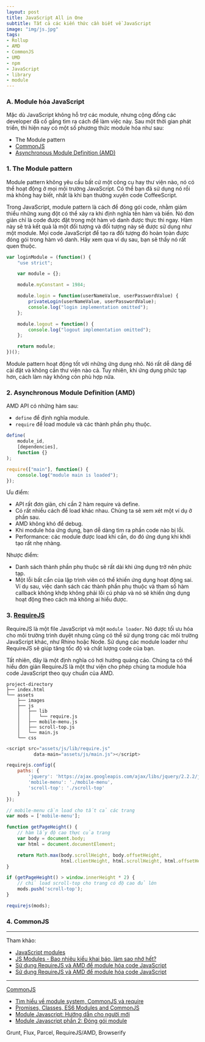 ```yaml
---
layout: post
title: JavaScript All in One
subtitle: Tất cả các kiến thức cần biết về JavaScript
image: "img/js.jpg"
tags:
- Rollup
- AMD
- CommonJS
- UMD
- npm
- JavaScript
- library
- module
---
```


### A. Module hóa JavaScript

Mặc dù JavaScript không hỗ trợ các module, nhưng cộng đồng các developer đã cố gắng tìm ra cách để làm việc này. Sau một thời gian phát triển, thì hiện nay có một số phương thức module hóa như sau:

- The Module pattern
- [CommonJS](http://www.commonjs.org)
- [Asynchronous Module Definition (AMD)](https://en.wikipedia.org/wiki/Asynchronous_module_definition)


### 1. The Module pattern

Module pattern không yêu cầu bất cứ một công cụ hay thư viện nào, nó có thể hoạt động ở mọi môi trường JavaScript. Có thể bạn đã sử dụng nó rồi mà không hay biết, nhất là khi bạn thường xuyên code CoffeeScript.

Trong JavaScript, module pattern là cách để đóng gói code, nhằm giảm thiểu những xung đột có thể xảy ra khi định nghĩa tên hàm và biến. Nó đơn giản chỉ là code được đặt trong một hàm vô danh được thực thi ngay. Hàm này sẽ trả kết quả là một đối tượng và đối tượng này sẽ được sử dụng như một module. Mọi code JavaScript để tạo ra đối tượng đó hoàn toàn được đóng gói trong hàm vô danh. Hãy xem qua ví dụ sau, bạn sẽ thấy nó rất quen thuộc.

```javascript
var loginModule = (function() {
    "use strict";

    var module = {};

    module.myConstant = 1984;

    module.login = function(userNameValue, userPasswordValue) {
        privateLogin(userNameValue, userPasswordValue);
        console.log("login implementation omitted");
    };

    module.logout = function() {
        console.log("logout implementation omitted");
    };

    return module;
})();
```

Module pattern hoạt động tốt với những ứng dụng nhỏ. Nó rất dễ dàng để cài đặt và không cần thư viện nào cả. Tuy nhiên, khi ứng dụng phức tạp hơn, cách làm này không còn phù hợp nữa.

### 2. Asynchronous Module Definition (AMD)

AMD API có những hàm sau:
- `define` để định nghĩa module.
- `require` để load module và các thành phần phụ thuộc.

```javascript
define(
    module_id,
    [dependencies],
    function {}
);

require(["main"], function() {
    console.log("module main is loaded");
});
```

Ưu điểm:
- API rất đơn giản, chi cần 2 hàm require và define.
- Có rất nhiều cách để load khác nhau. Chúng ta sẽ xem xét một ví dụ ở phần sau.
- AMD không khó để debug.
- Khi module hóa ứng dụng, bạn dễ dàng tìm ra phần code nào bị lỗi.
- Performance: các module được load khi cần, do đó ứng dụng khi khởi tạo rất nhẹ nhàng.

Nhược điểm:
- Danh sách thành phần phụ thuộc sẽ rất dài khi ứng dụng trở nên phức tạp.
- Một lỗi bất cẩn của lập trình viên có thể khiến ứng dụng hoạt động sai. Ví dụ sau, việc danh sách các thành phần phụ thuộc và tham số hàm callback không khớp không phải lỗi cú pháp và nó sẽ khiến ứng dụng hoạt động theo cách mà không ai hiểu được.

### 3. [RequireJS](https://requirejs.org)

RequireJS là một file JavaScript và một `module loader`. Nó được tối ưu hóa cho môi trường trình duyệt nhưng cũng có thể sử dụng trong các môi trường JavaScript khác, như Rhino hoặc Node. Sử dụng các module loader như RequireJS sẽ giúp tăng tốc độ và chất lượng code của bạn. 

Tất nhiên, đây là một định nghĩa có hơi hướng quảng cáo. Chúng ta có thể hiểu đơn giản RequireJS là một thư viện cho phép chúng ta module hóa code JavaScript theo quy chuẩn của AMD.

```no-highlight
project-directory
├── index.html
└── assets
    ├── images
    ├── js
    │   ├── lib
    │   │   └── require.js
    │   ├── mobile-menu.js
    │   ├── scroll-top.js
    │   └── main.js
    └── css
```

```javascript
<script src="assets/js/lib/require.js"
          data-main="assets/js/main.js"></script>

requirejs.config({
    paths: {
        'jquery': 'https://ajax.googleapis.com/ajax/libs/jquery/2.2.2/jquery.min',
        'mobile-menu': './mobile-menu',
        'scroll-top': './scroll-top'
    }
});

// mobile-menu cần load cho tất cả các trang
var mods = ['mobile-menu'];

function getPageHeight() {
    // hàm lấy độ cao thực của trang
    var body = document.body;
    var html = document.documentElement;

    return Math.max(body.scrollHeight, body.offsetHeight,
                    html.clientHeight, html.scrollHeight, html.offsetHeight);
}

if (getPageHeight() > window.innerHeight * 2) {
    // chỉ load scroll-top cho trang có độ cao đủ lớn
    mods.push('scroll-top');
}

requirejs(mods);
```

### 4. CommonJS



-----
Tham khảo:
- [JavaScript modules](https://viblo.asia/p/javascript-modules-3P0lPEMn5ox)
- [JS Modules - Bao nhiêu kiểu khai báo, làm sao nhớ hết?](https://viblo.asia/p/js-modules-bao-nhieu-kieu-khai-bao-lam-sao-nho-het-gGJ59AY15X2)
- [Sử dụng RequireJS và AMD để module hóa code JavaScript](https://viblo.asia/p/su-dung-requirejs-va-amd-de-module-hoa-code-javascript-znVGLY6jvZOe)
- [Sử dụng RequireJS và AMD để module hóa code JavaScript](https://manhhomienbienthuy.github.io/2016/05/12/su-dung-amd-requirejs-de-module-hoa-javascript.html)

-----
[CommonJS](https://viblo.asia/tags/commonjs)
- [Tìm hiểu về module system, CommonJS và require](https://viblo.asia/p/tim-hieu-ve-module-system-commonjs-va-require-QpmleL3mZrd)
- [Promises, Classes, ES6 Modules and CommonJS](https://viblo.asia/p/javascript-promises-classes-es6-modules-and-commonjs-07LKX48DKV4)
- [Module Javascript: Hướng dẫn cho người mới](https://viblo.asia/p/module-javascript-huong-dan-cho-nguoi-moi-OeVKBgVMZkW)
- [Module Javascript phần 2: Đóng gói module](https://viblo.asia/p/module-javascript-phan-2-dong-goi-module-GrLZDVve5k0)

Grunt, Flux, Parcel, RequireJS/AMD, Browserify

